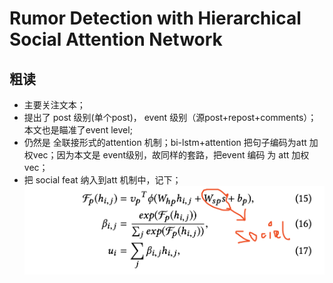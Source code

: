 # Rumor Detection with Hierarchical Social Attention Network

## 粗读
- 主要关注文本；
- 提出了  post 级别(单个post)， event 级别（源post+repost+comments）；本文也是瞄准了event level;
- 仍然是 全联接形式的attention 机制；bi-lstm+attention 把句子编码为att 加权vec；因为本文是 event级别，故同样的套路，把event 编码 为 att 加权vec；
- 把 social feat 纳入到att 机制中，记下；![social_att](../pics/social_att_1.png)